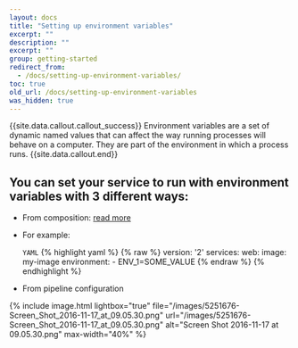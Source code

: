 ```yaml
---
layout: docs
title: "Setting up environment variables"
excerpt: ""
description: ""
excerpt: ""
group: getting-started
redirect_from:
  - /docs/setting-up-environment-variables/
toc: true
old_url: /docs/setting-up-environment-variables
was_hidden: true
---
```


{{site.data.callout.callout_success}}
Environment variables are a set of dynamic named values that can affect the way running processes will behave on a computer. They are part of the environment in which a process runs. 
{{site.data.callout.end}}

## You can set your service to run with environment variables with 3 different ways:
* From composition: [read more](https://docs.docker.com/compose/environment-variables)
* For example:

  `YAML`
{% highlight yaml %}
{% raw %}
version: '2'
services:
  web:
    image: my-image
    environment:
      - ENV_1=SOME_VALUE
{% endraw %}
{% endhighlight %}

* From pipeline configuration

{% include image.html 
lightbox="true" 
file="/images/5251676-Screen_Shot_2016-11-17_at_09.05.30.png" 
url="/images/5251676-Screen_Shot_2016-11-17_at_09.05.30.png"
alt="Screen Shot 2016-11-17 at 09.05.30.png"
max-width="40%"
%}
